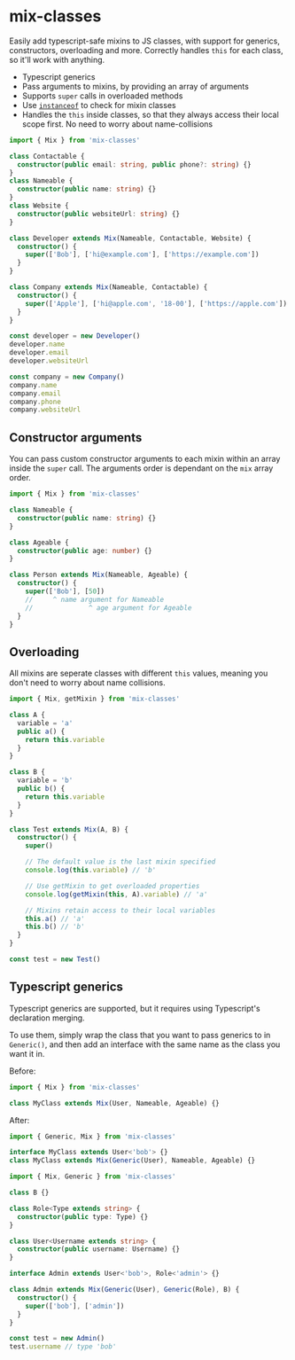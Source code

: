 # mix-classes

Easily add typescript-safe mixins to JS classes, with support for generics, constructors, overloading and more. Correctly handles `this` for each class, so it'll work with anything.

- Typescript generics
- Pass arguments to mixins, by providing an array of arguments
- Supports `super` calls in overloaded methods
- Use [`instanceof`](https://developer.mozilla.org/en/docs/Web/JavaScript/Reference/Operators/instanceof) to check for mixin classes
- Handles the `this` inside classes, so that they always access their local scope first. No need to worry about name-collisions

```ts
import { Mix } from 'mix-classes'

class Contactable {
  constructor(public email: string, public phone?: string) {}
}
class Nameable {
  constructor(public name: string) {}
}
class Website {
  constructor(public websiteUrl: string) {}
}

class Developer extends Mix(Nameable, Contactable, Website) {
  constructor() {
    super(['Bob'], ['hi@example.com'], ['https://example.com'])
  }
}

class Company extends Mix(Nameable, Contactable) {
  constructor() {
    super(['Apple'], ['hi@apple.com', '18-00'], ['https://apple.com'])
  }
}

const developer = new Developer()
developer.name
developer.email
developer.websiteUrl

const company = new Company()
company.name
company.email
company.phone
company.websiteUrl
```

## Constructor arguments

You can pass custom constructor arguments to each mixin within an array inside the `super` call. The arguments order is dependant on the `mix` array order.

```ts
import { Mix } from 'mix-classes'

class Nameable {
  constructor(public name: string) {}
}

class Ageable {
  constructor(public age: number) {}
}

class Person extends Mix(Nameable, Ageable) {
  constructor() {
    super(['Bob'], [50])
    //     ^ name argument for Nameable
    //              ^ age argument for Ageable
  }
}
```

## Overloading

All mixins are seperate classes with different `this` values, meaning you don't need to worry about name collisions.

```ts
import { Mix, getMixin } from 'mix-classes'

class A {
  variable = 'a'
  public a() {
    return this.variable
  }
}

class B {
  variable = 'b'
  public b() {
    return this.variable
  }
}

class Test extends Mix(A, B) {
  constructor() {
    super()

    // The default value is the last mixin specified
    console.log(this.variable) // 'b'

    // Use getMixin to get overloaded properties
    console.log(getMixin(this, A).variable) // 'a'

    // Mixins retain access to their local variables
    this.a() // 'a'
    this.b() // 'b'
  }
}

const test = new Test()
```

## Typescript generics

Typescript generics are supported, but it requires using Typescript's declaration merging.

To use them, simply wrap the class that you want to pass generics to in `Generic()`, and then add an interface with the same name as the class you want it in.

Before:

```ts
import { Mix } from 'mix-classes'

class MyClass extends Mix(User, Nameable, Ageable) {}
```

After:

```ts
import { Generic, Mix } from 'mix-classes'

interface MyClass extends User<'bob'> {}
class MyClass extends Mix(Generic(User), Nameable, Ageable) {}
```

```ts
import { Mix, Generic } from 'mix-classes'

class B {}

class Role<Type extends string> {
  constructor(public type: Type) {}
}

class User<Username extends string> {
  constructor(public username: Username) {}
}

interface Admin extends User<'bob'>, Role<'admin'> {}

class Admin extends Mix(Generic(User), Generic(Role), B) {
  constructor() {
    super(['bob'], ['admin'])
  }
}

const test = new Admin()
test.username // type 'bob'
```
